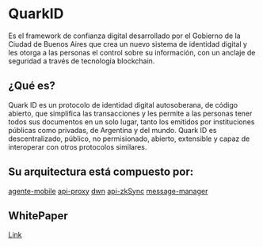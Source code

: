 # QuarkID

Es el framework de confianza digital desarrollado por el Gobierno de la Ciudad de Buenos Aires que crea un nuevo sistema de identidad digital y les otorga a las personas el control sobre su información, con un anclaje de seguridad a través de tecnología blockchain.


## ¿Qué es?

Quark ID es un protocolo de identidad digital autosoberana, de código abierto, que simplifica las transacciones y les permite a las personas tener todos sus documentos en un solo lugar, tanto los emitidos por instituciones públicas como privadas, de Argentina y del mundo. Quark ID es descentralizado, público, no permisionado, abierto, extensible y capaz de interoperar con otros protocolos similares.


## Su arquitectura está compuesto por:

[agente-mobile](https://github.com/gcba/agente-mobile)
[api-proxy](https://github.com/gcba/api-proxy)
[dwn](https://github.com/gcba/dwn)
[api-zkSync](https://github.com/gcba/api-zkSync)
[message-manager](https://github.com/gcba/message-manager)


## WhitePaper

[Link](https://github.com/gcba/WhitePaper)

